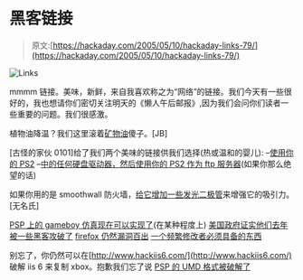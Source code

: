 # 黑客链接

> 原文:[https://hackaday.com/2005/05/10/hackaday-links-79/](https://hackaday.com/2005/05/10/hackaday-links-79/)

![Links](img/5be60d7f71267e9113592adcf1e5eaba.png)

mmmm 链接。美味，新鲜，来自我喜欢称之为“网络”的链接。我们今天有一些很好的，我也想请你们密切关注明天的《懒人午后邮报》,因为我们会问你们读者一些重要的问题。我们很感激。

植物油降温？我们这里滚着[矿物油](http://ingallian.design.uqam.ca/gestatimg/WBG-Ordinarium/index.html)傻子。[JB]

[古怪的家伙 0101]给了我们两个美味的链接供我们选择(热或温和的婴儿):
–[使用你的 PS2](http://www.exploitstation.com/index.php?page=elfs)
–[中的任何硬盘驱动器，然后使用你的 PS2 作为 ftp 服务器](http://users.tpg.com.au/adslgvfk/ExecFTP.html)(如果你那么绝望的话)

如果你用的是 smoothwall 防火墙，[给它增加一些发光二极管](http://martybugs.net/smoothwall/leds.cgi)来增强它的吸引力。[无名氏]

[PSP 上的 gameboy 仿真现在可以实现了](http://www.hellogamer.com/2005/05/10/gameboy-emulator-released-for-psp/)(在某种程度上)
[美国政府证实他们去年被一些黑客攻破了](http://www.cnn.com/2005/TECH/05/10/govt.computer.hacker/index.html)
[firefox 仍然漏洞百出](http://australianit.news.com.au/articles/0,7204,15238847%5E15306%5E%5Enbv%5E,00.html)
[一个频繁修改者必须具备的东西](http://www.ikea.com/webapp/wcs/stores/servlet/ProductDisplay?catalogId=10101&storeId=12&productId=20957&langId=-1&parentCats=10110*10258*10261)

别忘了，你仍然可以在[http://www.hackiis6.com/](http://www.hackiis6.com/)
破解 iis 6 来复制 xbox。抱歉我们忘了说 [PSP 的 UMD 格式被破解了](http://www.engadget.com/entry/1234000713042341/)